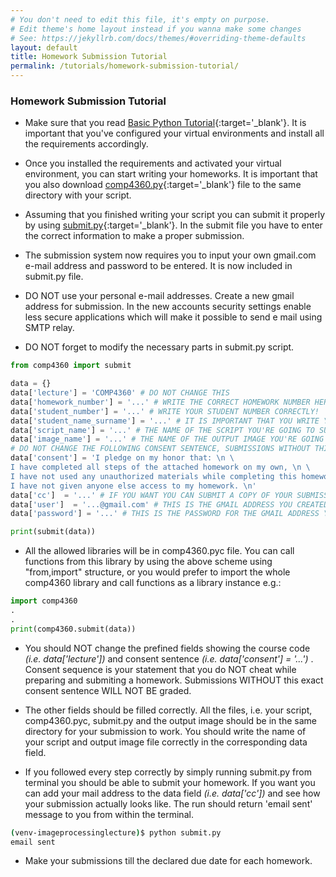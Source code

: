 ```yaml
---
# You don't need to edit this file, it's empty on purpose.
# Edit theme's home layout instead if you wanna make some changes
# See: https://jekyllrb.com/docs/themes/#overriding-theme-defaults
layout: default
title: Homework Submission Tutorial
permalink: /tutorials/homework-submission-tutorial/
---
```


### **Homework Submission Tutorial**

- Make sure that you read [Basic Python Tutorial](/tutorials/basic-python-tutorial/){:target='_blank'}. It is important that you've configured your virtual environments and install all the requirements accordingly. 

- Once you installed the requirements and activated your virtual environment, you can start writing your homeworks. It is important that you also download [comp4360.py](/homeworks/comp4360.py){:target='_blank'} file to the same directory with your script.

- Assuming that you finished writing your script you can submit it properly by using [submit.py](/homeworks/submit.py){:target='_blank'}. In the submit file you have to enter the correct information to make a proper submission.

- The submission system now requires you to input your own gmail.com e-mail address and password to be entered. It is now included in submit.py file.

- DO NOT use your personal e-mail addresses. Create a new gmail  address for submission. In the new accounts security settings enable less secure applications which will make it possible to send e mail using SMTP relay.

- DO NOT forget to modify the necessary parts in submit.py script.



```python
from comp4360 import submit

data = {}
data['lecture'] = 'COMP4360' # DO NOT CHANGE THIS
data['homework_number'] = '...' # WRITE THE CORRECT HOMEWORK NUMBER HERE
data['student_number'] = '...' # WRITE YOUR STUDENT NUMBER CORRECTLY!
data['student_name_surname'] = '...' # IT IS IMPORTANT THAT YOU WRITE YOUR NAME AND SURNAME CORRECTLY IN THIS FIELD
data['script_name'] = '...' # THE NAME OF THE SCRIPT YOU'RE GOING TO SUBMIT
data['image_name'] = '...' # THE NAME OF THE OUTPUT IMAGE YOU'RE GOING TO SUBMIT
# DO NOT CHANGE THE FOLLOWING CONSENT SENTENCE, SUBMISSIONS WITHOUT THIS EXACT CONSENT SENTENCE WILL NOT BE GRADED
data['consent'] = 'I pledge on my honor that: \n \
I have completed all steps of the attached homework on my own, \n \
I have not used any unauthorized materials while completing this homework, and \n \
I have not given anyone else access to my homework. \n'
data['cc']  = '...' # IF YOU WANT YOU CAN SUBMIT A COPY OF YOUR SUBMISSION TO YOUR PERSONAL EMAIL ADDRESS 
data['user']  = '...@gmail.com' # THIS IS THE GMAIL ADDRESS YOU CREATED FOR SUBMISSION
data['password'] = '...' # THIS IS THE PASSWORD FOR THE GMAIL ADDRESS YOU ENTERED ABOVE

print(submit(data))
```

- All the allowed libraries will be in comp4360.pyc file. You can call functions from this library by using the above scheme using "from,import" structure, or you would prefer to import the whole comp4360 library and call functions as a library instance e.g.:

```python
import comp4360
.
.
print(comp4360.submit(data))
```


- You should NOT change the prefined fields showing the course code _(i.e. data['lecture'])_ and consent sentence _(i.e. data['consent'] = '...')_ . Consent sequence is your statement that you do NOT cheat while preparing and submiting a homework. Submissions WITHOUT this exact consent sentence WILL NOT BE graded. 

- The other fields  should be filled correctly. All the files, i.e. your script, comp4360.pyc, submit.py and the output image should be in the same directory for your submission to work. You should write the name of your script and output image file correctly in the corresponding data field.

- If you followed every step correctly by simply running submit.py from terminal you should be able to submit your homework. If you want you can add your mail address to the data field _(i.e. data['cc'])_ and see how your submission actually looks like. The run should return 'email sent' message to you from within the terminal. 

```sh
(venv-imageprocessinglecture)$ python submit.py
email sent
```

- Make your submissions till the declared due date for each homework. 